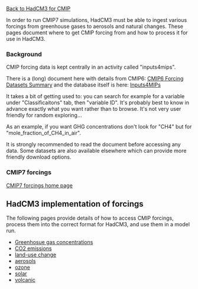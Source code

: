 [Back to HadCM3 for CMIP](HadCM3_CMIP7.md)

In order to run CMIP7 simulations, HadCM3 must be able to ingest various forcings from greenhouse gases to aerosols and natural changes. These pages document where to get CMIP forcing from and how to process it for use in HadCM3.

### Background

CMIP forcing data is kept centrally in an activity called "inputs4mips".

There is a (long) document here with details from CMIP6: [CMIP6 Forcing Datasets Summary](https://docs.google.com/document/d/1pU9IiJvPJwRvIgVaSDdJ4O0Jeorv_2ekEtted34K9cA/)
and the database itself is here: [Inputs4MIPs](https://aims2.llnl.gov/search/input4MIPs)

It takes a bit of getting used to: you can search for example for a variable under "Classificaitons" tab, then "variable ID". It's probably best to know in advance exactly what you want rather than to browse. It's not very user friendly for random exploring...

As an example, if you want GHG concentrations don't look for "CH4" but for "mole_fraction_of_CH4_in_air".

It is strongly recommended to read the document before accessing any data. Some datasets are also available elsewhere which can provide more friendly download options. 

### CMIP7 forcings

[CMIP7 forcings home page](https://wcrp-cmip.org/cmip-phases/cmip7/cmip7-forcing-datasets/)

## HadCM3 implementation of forcings

The following pages provide details of how to access CMIP forcings, process them into the correct format for HadCM3, and use them in a model run.

- [Greenhosue gas concentrations](CMIP7_fcg_GHG.md)
- [CO2 emissions](CMIP7_fcg_CO2.md)
- [land-use change](CMIP7_fcg_LUC.md)
- [aerosols](CMIP7_fcg_aerosol.md)
- [ozone](CMIP7_fcg_ozone.md)
- [solar](CMIP7_fcg_solar.md)
- [volcanic](CMIP7_fcg_volc.md)




